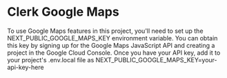 # Clerk Google Maps

To use Google Maps features in this project, you'll need to set up the NEXT_PUBLIC_GOOGLE_MAPS_KEY environment variable.
You can obtain this key by signing up for the Google Maps JavaScript API and creating a project in the Google Cloud
Console. Once you have your API key, add it to your project's .env.local file as
NEXT_PUBLIC_GOOGLE_MAPS_KEY=your-api-key-here